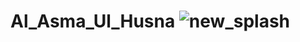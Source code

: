 # Al_Asma_Ul_Husna ![new_splash](https://user-images.githubusercontent.com/59168899/218378038-4b4dc093-4b2e-4c98-96be-f84484fea585.jpg)
